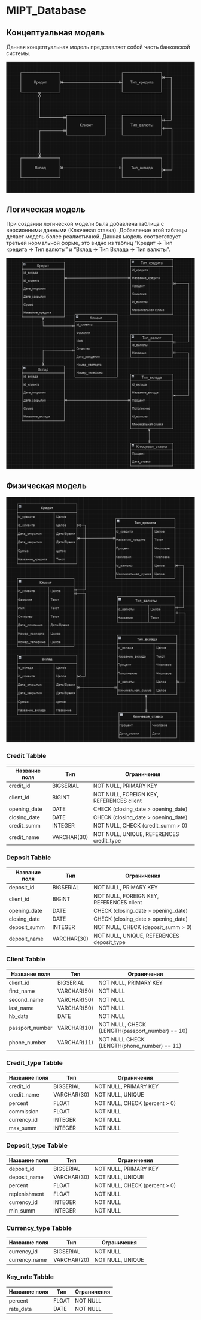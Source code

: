 # MIPT_Database

## Концептуальная модель
Данная концептуальная модель представляет собой часть банковской системы.

![conceptual_model](img/conceptual_model.png)

## Логическая модель 
При создании логической модели была добавлена таблица с версионными данными (Ключевая ставка). Добавление этой таблицы делает модель более реалистичной. Данная модель соответствует третьей нормальной форме, это видно из таблиц “Кредит → Тип кредита → Тип валюты” и “Вклад → Тип Вклада  → Тип валюты”.

![logical model](img/logical_model.png)

## Физическая модель

![physical_model](img/physical_model.png)

### Credit Tabble

| Название поля | Тип         | Ограничения                              |
| ------------- | ----------- | ---------------------------------------- |
| credit_id     | BIGSERIAL   | NOT NULL, PRIMARY KEY                    |
| client_id     | BIGINT      | NOT NULL, FOREIGN KEY, REFERENCES client |
| opening_date  | DATE        | CHECK (closing_date > opening_date)      |
| closing_date  | DATE        | CHECK (closing_date > opening_date)      |
| credit_summ   | INTEGER     | NOT NULL, CHECK (credit_summ > 0)        |
| credit_name   | VARCHAR(30) | NOT NULL, UNIQUE, REFERENCES credit_type | 

### Deposit Tabble

| Название поля | Тип         | Ограничения                               |
| ------------- | ----------- | ----------------------------------------- |
| deposit_id    | BIGSERIAL   | NOT NULL, PRIMARY KEY                     |
| client_id     | BIGINT      | NOT NULL, FOREIGN KEY,  REFERENCES client |
| opening_date  | DATE        | CHECK (closing_date > opening_date)       |
| closing_date  | DATE        | CHECK (closing_date > opening_date)       |
| deposit_summ  | INTEGER     | NOT NULL, CHECK (deposit_summ > 0)        |
| deposit_name  | VARCHAR(30) | NOT NULL, UNIQUE, REFERENCES deposit_type | 

### Client Tabble

| Название поля   | Тип         | Ограничения                                     |
| --------------- | ----------- | ----------------------------------------------- |
| client_id       | BIGSERIAL   | NOT NULL, PRIMARY KEY                           |
| first_name      | VARCHAR(50) | NOT NULL                                        |
| second_name     | VARCHAR(50) | NOT NULL                                        |
| last_name       | VARCHAR(50) | NOT NULL                                        |
| hb_data         | DATE        | NOT NULL                                        |
| passport_number | VARCHAR(10) | NOT NULL, CHECK (LENGTH(passport_number) == 10) |
| phone_number    | VARCHAR(11) | NOT NULL CHECK (LENGTH(phone_number) == 11)     | 

### Credit_type Tabble

| Название поля   | Тип         | Ограничения                              |
| --------------- | ----------- | ---------------------------------------- |
| credit_id       | BIGSERIAL   | NOT NULL, PRIMARY KEY                    |
| credit_name     | VARCHAR(30) | NOT NULL, UNIQUE                         |
| percent         | FLOAT       | NOT NULL, CHECK (percent > 0)            |
| commission      | FLOAT       | NOT NULL                                 |
| currency_id     | INTEGER     | NOT NULL                                 |
| max_summ        | INTEGER     | NOT NULL                                 | 

### Deposit_type Tabble

| Название поля   | Тип         | Ограничения                              |
| --------------- | ----------- | ---------------------------------------- |
| deposit_id      | BIGSERIAL   | NOT NULL, PRIMARY KEY                    |
| deposit_name    | VARCHAR(30) | NOT NULL, UNIQUE                         |
| percent         | FLOAT       | NOT NULL, CHECK (percent > 0)            |
| replenishment   | FLOAT       | NOT NULL                                 |
| currency_id     | INTEGER     | NOT NULL                                 |
| min_summ        | INTEGER     | NOT NULL                                 | 

### Currency_type Tabble

| Название поля | Тип         | Ограничения      |
| ------------- | ----------- | ---------------- |
| currency_id   | BIGSERIAL   | NOT NULL         |
| currency_name | VARCHAR(20) | NOT NULL, UNIQUE |

### Key_rate Tabble

| Название поля | Тип         | Ограничения      |
| ------------- | ----------- | ---------------- |
| percent       | FLOAT       | NOT NULL         |
| rate_data     | DATE        | NOT NULL         |
